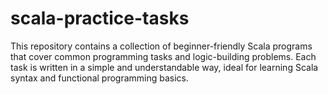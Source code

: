 # scala-practice-tasks
This repository contains a collection of beginner-friendly Scala programs that cover common programming tasks and logic-building problems. Each task is written in a simple and understandable way, ideal for learning Scala syntax and functional programming basics.
